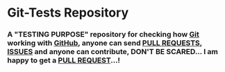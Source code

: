 # Git-Tests Repository

### A "TESTING PURPOSE" repository for checking how [Git](https://git-scm.com/) working with [GitHub](https://github.com/), anyone can send [PULL REQUESTS](https://github.com/Muhammed-Rahif/Git-Tests/pulls/), [ISSUES](https://github.com/Muhammed-Rahif/Git-Tests/issues/) and anyone can contribute, DON'T BE SCARED... I am happy to get a [PULL REQUEST](https://github.com/Muhammed-Rahif/Git-Tests/pulls/)...!
